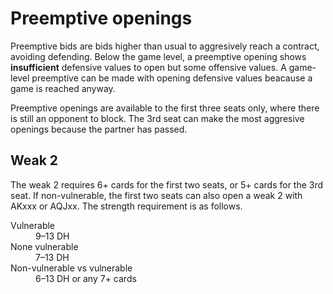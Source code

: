 Preemptive openings
===================
Preemptive bids are bids higher than usual to aggresively reach a contract,
avoiding defending.  Below the game level, a preemptive opening shows
**insufficient** defensive values to open but some offensive values.
A game-level preemptive can be made with opening defensive values beacause a
game is reached anyway.

Preemptive openings are available to the first three seats only, where there
is still an opponent to block.  The 3rd seat can make the most aggresive
openings because the partner has passed.

Weak 2
------
The weak 2 requires 6+ cards for the first two seats, or 5+ cards for
the 3rd seat.  If non-vulnerable, the first two seats can also open a weak 2
with AKxxx or AQJxx.  The strength requirement is as follows.

<dl>
  <dt>Vulnerable</dt>
  <dd>9–13 DH</dd>

  <dt>None vulnerable</dt>
  <dd>7–13 DH</dd>

  <dt>Non-vulnerable vs vulnerable</dt>
  <dd>6–13 DH or any 7+ cards</dd>
</dl>
